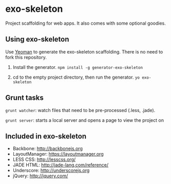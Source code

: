 exo-skeleton
============
Project scaffolding for web apps. It also comes with some optional goodies.


Using exo-skeleton
-----------------
Use [Yeoman][1] to generate the exo-skeleton scaffolding. There is no need to fork this repository.

1. Install the generator.
  `npm install -g generator-exo-skeleton`

2. cd to the empty project directory, then run the generator.
  `yo exo-skeleton`


Grunt tasks
------------------
`grunt watcher`: watch files that need to be pre-processed (.less, .jade).

`grunt server`: starts a local server and opens a page to view the project on


Included in exo-skeleton
------------------
* Backbone: http://backbonejs.org
* LayoutManager: https://layoutmanager.org
* LESS CSS: http://lesscss.org/
* JADE HTML: http://jade-lang.com/reference/
* Underscore: http://underscorejs.org
* jQuery: http://jquery.com/

[1]: http://yeoman.io/ "Yeoman"
